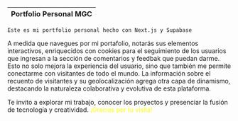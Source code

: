 <div align="center">

| Portfolio Personal MGC |
| ---------------------- |

</div>

`Este es mi portfolio personal hecho con Next.js y Supabase`

A medida que navegues por mi portafolio, notarás sus elementos interactivos, enriquecidos con cookies para el seguimiento de los usuarios que ingresan a la sección de comentarios y feedbak que puedan darme. Esto no solo mejora la experiencia del usuario, sino que también me permite conectarme con visitantes de todo el mundo. La información sobre el recuento de visitantes y su geolocalización agrega otra capa de dinamismo, destacando la naturaleza colaborativa y evolutiva de esta plataforma.

Te invito a explorar mi trabajo, conocer los proyectos y presenciar la fusión de tecnología y creatividad. <span style="color:yellow">¡Gracias por tu visita!</span>
